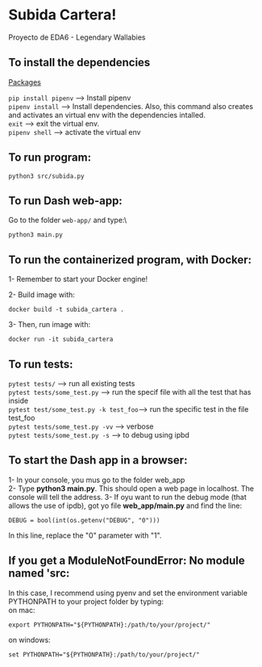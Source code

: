 # Subida Cartera!

Proyecto de EDA6 - Legendary Wallabies

## To install the dependencies

[Packages](https://github.com/alquimistas-org/subida_cartera/blob/main/Pipfile)

`pip install pipenv` --> Install pipenv\
`pipenv install` --> Install dependencies. Also, this command also creates and activates an virtual env with the dependencies intalled.\
`exit` --> exit the virtual env.\
`pipenv shell` --> activate the virtual env

## To run program:
```
python3 src/subida.py
```

## To run Dash web-app:
Go to the folder `web-app/` and type:\
```
python3 main.py
```

## To run the containerized program, with Docker:
1- Remember to start your Docker engine!

2- Build image with:
```
docker build -t subida_cartera .
```

3- Then, run image with:
```
docker run -it subida_cartera
```

## To run tests:

`pytest tests/` --> run all existing tests\
`pytest tests/some_test.py` --> run the specif file with all the test that has inside\
`pytest test/some_test.py -k test_foo`--> run the specific test in the file test_foo\
`pytest tests/some_test.py -vv`  --> verbose\
`pytest tests/some_test.py -s` --> to debug using ipbd

## To start the Dash app in a browser:
1- In your console, you mus go to the folder web_app\
2- Type **python3 main.py**. This should open a web page in localhost. The console will tell the address.
3- If oyu want to run the debug mode (that allows the use of ipdb), got yo file **web_app/main.py** and find the line:
```
DEBUG = bool(int(os.getenv("DEBUG", "0")))
````
In this line, replace the "0" parameter with "1".

## If you get a ModuleNotFoundError: No module named 'src:
In this case, I recommend using pyenv and set the environment variable PYTHONPATH to your project folder by typing:\
on mac:
```
export PYTHONPATH="${PYTHONPATH}:/path/to/your/project/"
```
on windows:
```
set PYTHONPATH="${PYTHONPATH}:/path/to/your/project/"
```

